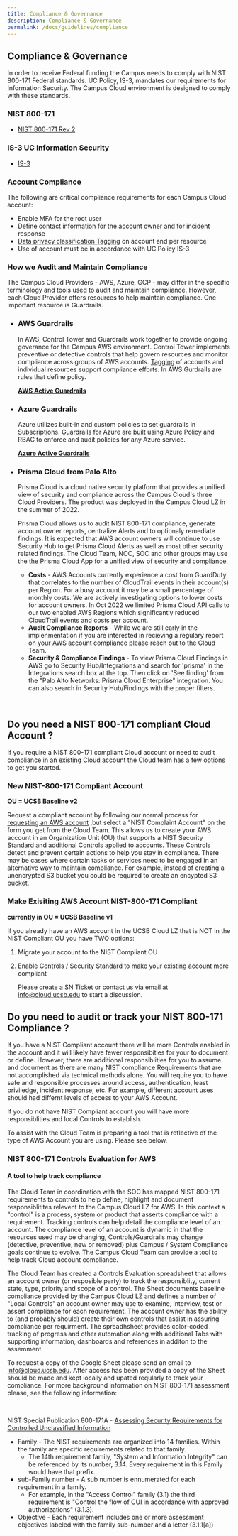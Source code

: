 ```yaml
---
title: Compliance & Governance
description: Compliance & Governance
permalink: /docs/guidelines/compliance
---
```


## Compliance & Governance
In order to receive Federal funding the Campus needs to comply with NIST 800-171 Federal standards.  UC Policy, IS-3, mandates our requirements for Information Security. The Campus Cloud environment is designed to comply with these standards.

### NIST 800-171
* [NIST 800-171 Rev 2](https://csrc.nist.gov/publications/detail/sp/800-171/rev-2/final)

### IS-3 UC Information Security
* [IS-3](https://security.ucop.edu/policies/it-policies.html)

### Account Compliance
The following are critical compliance requirements for each Campus Cloud account:
- Enable MFA for the root user
- Define contact information for the account owner and for incident response
- [Data privacy classification Tagging](tagging) on account and per resource
- Use of account must be in accordance with UC Policy IS-3

### How we Audit and Maintain Compliance

The Campus Cloud Providers - AWS, Azure, GCP - may differ in the specific terminology and tools used to audit and maintain compliance. However, each Cloud Provider offers resources to help maintain compliance.  One important resource is Guardrails.  

* ### AWS Guardrails
    In AWS, Control Tower and Guardrails work together to provide ongoing goverance for the Campus AWS environment. Control Tower implements preventive or detective controls that help govern resources and monitor compliance across groups of AWS accounts.  [Tagging](/campus-cloud-docs/glossary/#tags) of accounts and individual resources support compliance efforts. In AWS Gurdrails are rules that define policy. 

    **[AWS Active Guardrails](guardrails.aws)**

* ### Azure Guardrails
    Azure utilizes built-in and custom policies to set guardrails in Subscriptions. Guardrails for Azure are built using Azure Policy and RBAC to enforce and audit policies for any Azure service.
    
    **[Azure Active Guardrails](guardrails.azure)**

* ### Prisma Cloud from Palo Alto
    Prisma Cloud is a cloud native security platform that provides a unified view of security and compliance across the Campus Cloud's three Cloud Providers.  The product was deployed in the Campus Cloud LZ in the summer of 2022.
    
    Prisma Cloud allows us to audit NIST 800-171 compliance, generate account owner reports, centralize Alerts and to optionaly remediate findings. It is expected that AWS account owners will continue to use Security Hub to get Prisma Cloud Alerts as well as most other security related findings. The Cloud Team, NOC, SOC and other groups may use the the Prisma Cloud App for a unified view of security and compliance.
     
     * **Costs** - AWS Accounts currently experience a cost from GuardDuty that correlates to the number of CloudTrail events in their account(s) per Region. For a busy account it may be a small percentage of monthly costs.  We are actively investigating options to lower costs for account owners. In Oct 2022 we limited Prisma Cloud API calls to our two enabled AWS Regions which significantly reduced CloudTrail events and costs per account.
     * **Audit Compliance Reports** - While we are still early in the implenmentation if you are interested in recieving a regulary report on your AWS account compliance please reach out to the Cloud Team.
     * **Security & Compliance Findings** - To view Prisma Cloud Findings in AWS go to Security Hub/Integrations and search for 'prisma' in the Integrations search box at the top. Then click on 'See finding' from the "Palo Alto Networks: Prisma Cloud Enterprise" integration.  You can also search in Security Hub/Findings with the proper filters.

<br>

## Do you need a NIST 800-171 compliant Cloud Account ? ##
If you require a NIST 800-171 compliant Cloud account or need to audit compliance in an existing Cloud account the Cloud team has a few options to get you started.

### New NIST-800-171 Compliant Account ###
**OU = UCSB Baseline v2**

Request a compliant account by following our normal process for [requesting an AWS account](/campus-cloud-docs//getting-started/#procure-a-campus-cloud-account) ,but select a "NIST Complaint Account" on the form you get from the Cloud Team. This allows us to create your AWS account in an Organization Unit (OU) that supports a NIST Security Standard and additional Controls applied to accounts.  These Controls detect and prevent certain actions to help you stay in compliance.  There may be cases where certain tasks or services need to be engaged in an alternative way to maintain compliance.  For example, instead of creating a unencrypted S3 bucket you could be required to create an encypted S3 bucket.

### Make Exisiting AWS Account NIST-800-171 Compliant ###
**currently in OU = UCSB Baseline v1**

If you already have an AWS account in the UCSB Cloud LZ that is NOT in the NIST Compliant OU you have TWO options:
1. Migrate your account to the NIST Compliant OU
2. Enable Controls / Security Standard to  make your existing account more compliant

   Please create a SN Ticket or contact us via email at info@cloud.ucsb.edu to start a discussion.


## Do you need to audit or track your NIST 800-171 Compliance ? ##

If you have a NIST Compliant account there will be more Controls enabled in the account and it will likely have fewer responsibities for your to document or define. However, there are additional responsiblities for you to assume and document as there are many NIST compliance Requirements that are not accomplished via technical methods alone. You will require you to have safe and responsible processes around access, authentication, least priviledge, incident response, etc. For example, different account uses should had differnt levels of access to your AWS Account.

If you do not have NIST Compliant account you will have more responsiblities and local Controls to establish.

To assist with the Cloud Team is preparing a tool that is reflective of the type of AWS Account you are using. Please see below.

### NIST 800-171 Controls Evaluation for AWS ###

#### A tool to help track compliance ####
The Cloud Team in coordination with the SOC has mapped NIST 800-171 requirements to controls to help define, highlight and document responsiblitites relevent to the Campus Cloud LZ for AWS. In this context a "control" is a process, system or product that asserts compliance with a requirement. Tracking controls can help detail the compliance level of an account. The compliance level of an account is dynamic in that the resources used may be changing, Controls/Guardrails may change (detective, preventive, new or removed) plus Campus / System Compliance goals continue to evolve.  The Campus Cloud Team can provide a tool to help track Cloud account compliance.

The Cloud Team has created a Controls Evaluation spreadsheet that allows an account owner (or resposible party) to track the responsiblity, current state, type, priority and scope of a control.  The Sheet documents baseline compliance provided by the Campus Cloud LZ and defines a number of "Local Controls" an account owner may use to examine, interview, test or assert compliance for each requirement.  The account owner has the ability to (and probably should) create their own controls that assist in assuring compliance per requirment.  The spreadhsheet provides color-coded tracking of progress and other automation along with additional Tabs with supporting information, dashboards and references in additon to the assemment.



To request  a copy of the Google Sheet please send an email to info@cloud.ucsb.edu.  After access has been provided a copy of the Sheet should be made and kept locally and upated reqularly to track your compliance.  For more background information on NIST 800-171 assessment please, see the following information:

<br>

NIST Special Publication 800-171A - 
[Assessing Security Requirements for
Controlled Unclassified Information](https://nvlpubs.nist.gov/nistpubs/SpecialPublications/NIST.SP.800-171A.pdf)

* Family - The NIST requirements are organized into 14 families. Within the family are specific requirements related to that family.
    * The 14th requirement family, "System and Information Integrity" can be referenced by its number, 3.14. Every requirement in this Family would have that prefix. 
* sub-Family number - A sub number is ennumerated for each requirement in a family.  
    *  For example, in the  "Access Control" family (3.1) the third requirement is "Control the flow of CUI in accordance with approved authorizations" (3.1.3). 
* Objective - Each requirement includes one or more assessment objectives labeled with the family sub-number and a letter (3.1.1[a])


